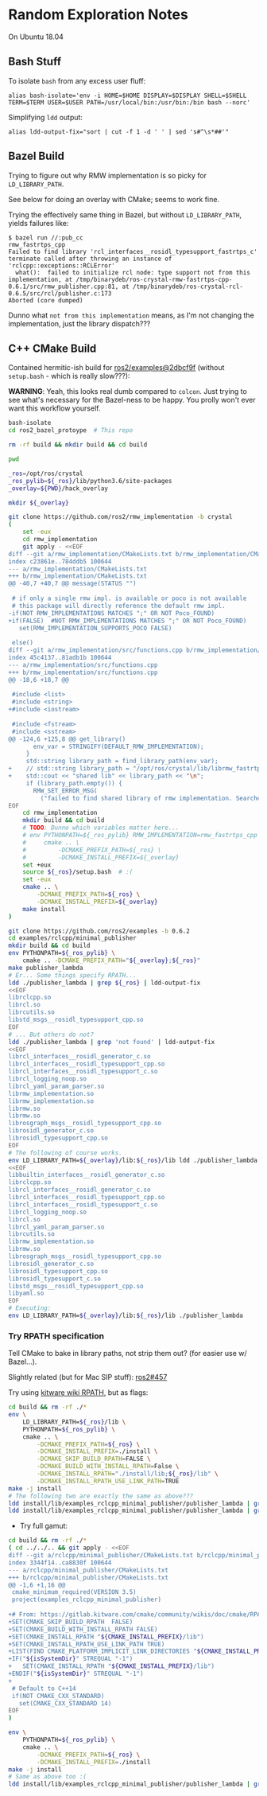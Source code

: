 # Random Exploration Notes

On Ubuntu 18.04

## Bash Stuff

To isolate `bash` from any excess user fluff:

    alias bash-isolate='env -i HOME=$HOME DISPLAY=$DISPLAY SHELL=$SHELL TERM=$TERM USER=$USER PATH=/usr/local/bin:/usr/bin:/bin bash --norc'

Simplifying `ldd` output:

    alias ldd-output-fix="sort | cut -f 1 -d ' ' | sed 's#^\s*##'"

## Bazel Build

Trying to figure out why RMW implementation is so picky for `LD_LIBRARY_PATH`.

See below for doing an overlay with CMake; seems to work fine.

Trying the effectively same thing in Bazel, but without `LD_LIBRARY_PATH`,
yields failures like:

    $ bazel run //:pub_cc
    rmw_fastrtps_cpp
    Failed to find library 'rcl_interfaces__rosidl_typesupport_fastrtps_c'
    terminate called after throwing an instance of 'rclcpp::exceptions::RCLError'
      what():  failed to initialize rcl node: type support not from this implementation, at /tmp/binarydeb/ros-crystal-rmw-fastrtps-cpp-0.6.1/src/rmw_publisher.cpp:81, at /tmp/binarydeb/ros-crystal-rcl-0.6.5/src/rcl/publisher.c:173
    Aborted (core dumped)

Dunno what `not from this implementation` means, as I'm not changing the
implementation, just the library dispatch???

## C++ CMake Build

Contained hermitic-ish build for
[ros2/examples@2dbcf9f](https://github.com/ros2/examples/tree/2dbcf9f)
(without `setup.bash` - which is really slow???):

**WARNING**: Yeah, this looks real dumb compared to `colcon`. Just trying to see
what's necessary for the Bazel-ness to be happy. You prolly won't ever want
this workflow yourself.

```sh
bash-isolate
cd ros2_bazel_protoype  # This repo

rm -rf build && mkdir build && cd build

pwd

_ros=/opt/ros/crystal
_ros_pylib=${_ros}/lib/python3.6/site-packages
_overlay=${PWD}/hack_overlay

mkdir ${_overlay}

git clone https://github.com/ros2/rmw_implementation -b crystal
(
    set -eux
    cd rmw_implementation
    git apply - <<EOF
diff --git a/rmw_implementation/CMakeLists.txt b/rmw_implementation/CMakeLists.txt
index c23861e..784ddb5 100644
--- a/rmw_implementation/CMakeLists.txt
+++ b/rmw_implementation/CMakeLists.txt
@@ -40,7 +40,7 @@ message(STATUS "")
 
 # if only a single rmw impl. is available or poco is not available
 # this package will directly reference the default rmw impl.
-if(NOT RMW_IMPLEMENTATIONS MATCHES ";" OR NOT Poco_FOUND)
+if(FALSE)  #NOT RMW_IMPLEMENTATIONS MATCHES ";" OR NOT Poco_FOUND)
   set(RMW_IMPLEMENTATION_SUPPORTS_POCO FALSE)
 
 else()
diff --git a/rmw_implementation/src/functions.cpp b/rmw_implementation/src/functions.cpp
index 45c4137..81adb1b 100644
--- a/rmw_implementation/src/functions.cpp
+++ b/rmw_implementation/src/functions.cpp
@@ -18,6 +18,7 @@
 
 #include <list>
 #include <string>
+#include <iostream>
 
 #include <fstream>
 #include <sstream>
@@ -124,6 +125,8 @@ get_library()
       env_var = STRINGIFY(DEFAULT_RMW_IMPLEMENTATION);
     }
     std::string library_path = find_library_path(env_var);
+    // std::string library_path = "/opt/ros/crystal/lib/librmw_fastrtps_cpp.so";
+    std::cout << "shared lib" << library_path << "\n";
     if (library_path.empty()) {
       RMW_SET_ERROR_MSG(
         ("failed to find shared library of rmw implementation. Searched " + env_var).c_str());
EOF
    cd rmw_implementation
    mkdir build && cd build
    # TODO: Dunno which variables matter here...
    # env PYTHONPATH=${_ros_pylib} RMW_IMPLEMENTATION=rmw_fastrtps_cpp \
    #     cmake .. \
    #         -DCMAKE_PREFIX_PATH=${_ros} \
    #         -DCMAKE_INSTALL_PREFIX=${_overlay}
    set +eux
    source ${_ros}/setup.bash  # :(
    set -eux
    cmake .. \
        -DCMAKE_PREFIX_PATH=${_ros} \
        -DCMAKE_INSTALL_PREFIX=${_overlay}
    make install
)

git clone https://github.com/ros2/examples -b 0.6.2
cd examples/rclcpp/minimal_publisher
mkdir build && cd build
env PYTHONPATH=${_ros_pylib} \
    cmake .. -DCMAKE_PREFIX_PATH="${_overlay};${_ros}"
make publisher_lambda
# Er... Some things specify RPATH...
ldd ./publisher_lambda | grep ${_ros} | ldd-output-fix
<<EOF
librclcpp.so
librcl.so
librcutils.so
libstd_msgs__rosidl_typesupport_cpp.so
EOF
# ... But others do not?
ldd ./publisher_lambda | grep 'not found' | ldd-output-fix
<<EOF
librcl_interfaces__rosidl_generator_c.so
librcl_interfaces__rosidl_typesupport_cpp.so
librcl_interfaces__rosidl_typesupport_c.so
librcl_logging_noop.so
librcl_yaml_param_parser.so
librmw_implementation.so
librmw_implementation.so
librmw.so
librmw.so
librosgraph_msgs__rosidl_typesupport_cpp.so
librosidl_generator_c.so
librosidl_typesupport_cpp.so
EOF
# The following of course works.
env LD_LIBRARY_PATH=${_overlay}/lib:${_ros}/lib ldd ./publisher_lambda | grep ${_ros} | ldd-output-fix
<<EOF
libbuiltin_interfaces__rosidl_generator_c.so
librclcpp.so
librcl_interfaces__rosidl_generator_c.so
librcl_interfaces__rosidl_typesupport_cpp.so
librcl_interfaces__rosidl_typesupport_c.so
librcl_logging_noop.so
librcl.so
librcl_yaml_param_parser.so
librcutils.so
librmw_implementation.so
librmw.so
librosgraph_msgs__rosidl_typesupport_cpp.so
librosidl_generator_c.so
librosidl_typesupport_cpp.so
librosidl_typesupport_c.so
libstd_msgs__rosidl_typesupport_cpp.so
libyaml.so
EOF
# Executing:
env LD_LIBRARY_PATH=${_overlay}/lib:${_ros}/lib ./publisher_lambda
```

### Try RPATH specification

Tell CMake to bake in library paths, not strip them out? (for easier use w/
Bazel...).

Slightly related (but for Mac SIP stuff):
[ros2#457](https://github.com/ros2/ros2/issues/457)

Try using [kitware wiki RPATH](https://gitlab.kitware.com/cmake/community/wikis/doc/cmake/RPATH-handling), but as flags:

```sh
cd build && rm -rf ./*
env \
    LD_LIBRARY_PATH=${_ros}/lib \
    PYTHONPATH=${_ros_pylib} \
    cmake .. \
        -DCMAKE_PREFIX_PATH=${_ros} \
        -DCMAKE_INSTALL_PREFIX=./install \
        -DCMAKE_SKIP_BUILD_RPATH=FALSE \
        -DCMAKE_BUILD_WITH_INSTALL_RPATH=False \
        -DCMAKE_INSTALL_RPATH="./install/lib;${_ros}/lib" \
        -DCMAKE_INSTALL_RPATH_USE_LINK_PATH=TRUE
make -j install
# The following two are exactly the same as above???
ldd install/lib/examples_rclcpp_minimal_publisher/publisher_lambda | grep ${_ros} | ldd-output-fix
ldd install/lib/examples_rclcpp_minimal_publisher/publisher_lambda | grep 'not found' | ldd-output-fix
```

* Try full gamut:

```sh
cd build && rm -rf ./*
( cd ../../.. && git apply - <<EOF
diff --git a/rclcpp/minimal_publisher/CMakeLists.txt b/rclcpp/minimal_publisher/CMakeLists.txt
index 3344f14..ca8830f 100644
--- a/rclcpp/minimal_publisher/CMakeLists.txt
+++ b/rclcpp/minimal_publisher/CMakeLists.txt
@@ -1,6 +1,16 @@
 cmake_minimum_required(VERSION 3.5)
 project(examples_rclcpp_minimal_publisher)
 
+# From: https://gitlab.kitware.com/cmake/community/wikis/doc/cmake/RPATH-handling#always-full-rpath
+SET(CMAKE_SKIP_BUILD_RPATH  FALSE)
+SET(CMAKE_BUILD_WITH_INSTALL_RPATH FALSE)
+SET(CMAKE_INSTALL_RPATH "${CMAKE_INSTALL_PREFIX}/lib")
+SET(CMAKE_INSTALL_RPATH_USE_LINK_PATH TRUE)
+LIST(FIND CMAKE_PLATFORM_IMPLICIT_LINK_DIRECTORIES "${CMAKE_INSTALL_PREFIX}/lib" isSystemDir)
+IF("${isSystemDir}" STREQUAL "-1")
+   SET(CMAKE_INSTALL_RPATH "${CMAKE_INSTALL_PREFIX}/lib")
+ENDIF("${isSystemDir}" STREQUAL "-1")
+
 # Default to C++14
 if(NOT CMAKE_CXX_STANDARD)
   set(CMAKE_CXX_STANDARD 14)
EOF
)

env \
    PYTHONPATH=${_ros_pylib} \
    cmake .. \
        -DCMAKE_PREFIX_PATH=${_ros} \
        -DCMAKE_INSTALL_PREFIX=./install
make -j install
# Same as above too :(
ldd install/lib/examples_rclcpp_minimal_publisher/publisher_lambda | grep 'not found' | ldd-output-fix
```
